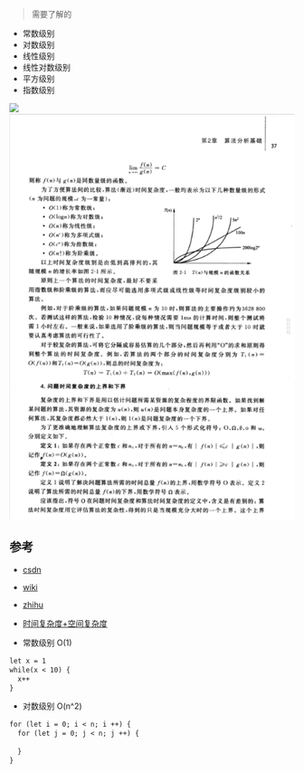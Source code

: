 
> 需要了解的
+ 常数级别
+ 对数级别
+ 线性级别
+ 线性对数级别
+ 平方级别
+ 指数级别

![](https://pic4.zhimg.com/v2-a1387c0df75b3bc0fc81285efd0fed70_r.jpg)
![](20190925085235.png)


## 参考
+ [csdn](https://blog.csdn.net/zolalad/article/details/11848739)
+ [wiki](https://zh.wikipedia.org/wiki/%E6%97%B6%E9%97%B4%E5%A4%8D%E6%9D%82%E5%BA%A6)
+ [zhihu](https://www.zhihu.com/question/21387264)
+ [时间复杂度+空间复杂度](https://juejin.im/post/5cc6cf975188255e341c4466)


+ 常数级别 O(1)

```执行10次
let x = 1
while(x < 10) {
  x++
}
```

+ 对数级别 O(n^2)

```
for (let i = 0; i < n; i ++) {
  for (let j = 0; j < n; j ++) {

  }
}
```

